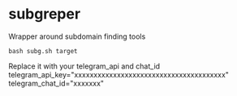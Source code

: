 # subgreper
Wrapper around subdomain finding tools

```
bash subg.sh target
```

Replace it with your telegram_api and chat_id
telegram_api_key="xxxxxxxxxxxxxxxxxxxxxxxxxxxxxxxxxxxxxxx"
telegram_chat_id="xxxxxxx"
